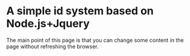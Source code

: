 # A simple id system based on Node.js+Jquery
The main point of this page is that you can change some content in  the page without refreshing the browser.
